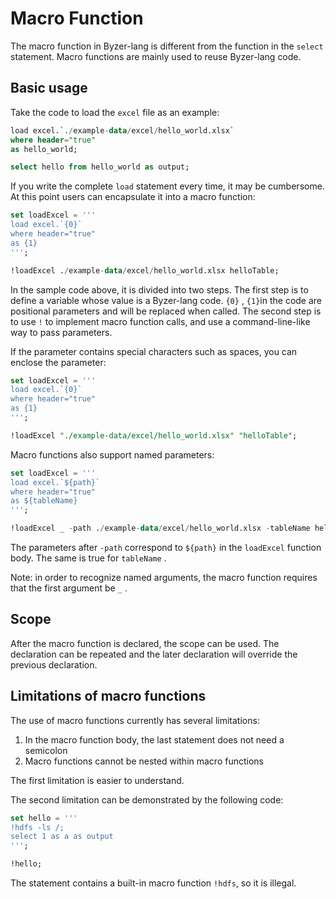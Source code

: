 # Macro Function

The macro function in Byzer-lang is different from the function in the `select` statement. Macro functions are mainly used to reuse Byzer-lang code.

## Basic usage

Take the code to load the `excel` file as an example:

```sql
load excel.`./example-data/excel/hello_world.xlsx`
where header="true"
as hello_world;

select hello from hello_world as output;
```

If you write the complete `load` statement every time, it may be cumbersome. At this point users can encapsulate it into a macro function:

```sql
set loadExcel = '''
load excel.`{0}`
where header="true"
as {1}
''';

!loadExcel ./example-data/excel/hello_world.xlsx helloTable;

```

In the sample code above, it is divided into two steps. The first step is to define a variable whose value is a Byzer-lang code. `{0}` , `{1}`in the code are positional parameters and will be replaced when called.
The second step is to use `!` to implement macro function calls, and use a command-line-like way to pass parameters.

If the parameter contains special characters such as spaces, you can enclose the parameter:

```sql
set loadExcel = '''
load excel.`{0}`
where header="true"
as {1}
''';

!loadExcel "./example-data/excel/hello_world.xlsx" "helloTable";
```

Macro functions also support named parameters:

```sql
set loadExcel = '''
load excel.`${path}`
where header="true"
as ${tableName}
''';

!loadExcel _ -path ./example-data/excel/hello_world.xlsx -tableName helloTable;
```

The parameters after `-path` correspond to `${path}` in the `loadExcel` function body. The same is true for `tableName` .

Note: in order to recognize named arguments, the macro function requires that the first argument be `_` .

## Scope

After the macro function is declared, the scope can be used. The declaration can be repeated and the later declaration will override the previous declaration.

## Limitations of macro functions

The use of macro functions currently has several limitations:

1. In the macro function body, the last statement does not need a semicolon
2. Macro functions cannot be nested within macro functions

The first limitation is easier to understand.

The second limitation can be demonstrated by the following code:

```sql
set hello = '''
!hdfs -ls /;
select 1 as a as output
''';

!hello;
```

The statement contains a built-in macro function `!hdfs`, so it is illegal.
